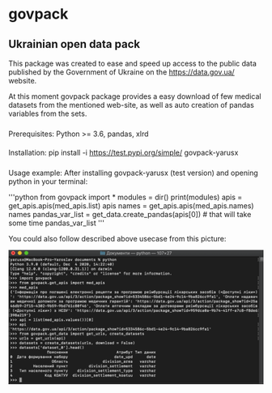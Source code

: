 # govpack
## Ukrainian open data pack
This package was created to ease and speed up access to the public data published by the Government of Ukraine on the https://data.gov.ua/ website.

At this moment govpack package provides a easy download of few medical datasets from the mentioned web-site, as well as auto creation of pandas variables from the sets.

###
Prerequisites:
Python >= 3.6, pandas, xlrd

####
Installation:
pip install -i https://test.pypi.org/simple/ govpack-yarusx

#####
Usage example:
After installing govpack-yarusx (test version) and opening python in your terminal:

'''python
from govpack import *
modules = dir()
print(modules)
apis = get_apis.apis(med_apis.list)
apis
names = get_apis.apis(med_apis.names)
names
pandas_var_list = get_data.create_pandas(apis[0]) # that will take some time
pandas_var_list
'''

You could also follow described above usecase from this picture:

![](https://github.com/ThatAIGeek/govpack/blob/develop/govpack_usecase.png)
